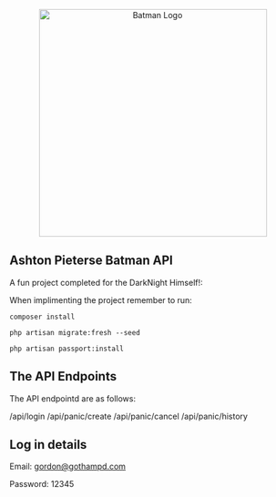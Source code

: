 <p align="center"><a href="https://www.fusebox.co.za" target="_blank"><img src="https://img.freepik.com/free-vector/silhouettes-bats-halloween-background_52683-44952.jpg?w=996&t=st=1661494669~exp=1661495269~hmac=01ca173fb7adc46a92f9ab8d2acdfb6623077134efd7fcfec32346b454113610" width="400" alt="Batman Logo"></a></p>



## Ashton Pieterse Batman API

A fun project completed for the DarkNight Himself!:

When implimenting the project remember to run:
```
composer install

php artisan migrate:fresh --seed

php artisan passport:install

```

## The API Endpoints

The API endpointd are as follows:

/api/login
/api/panic/create
/api/panic/cancel
/api/panic/history

## Log in details

Email: gordon@gothampd.com

Password: 12345

